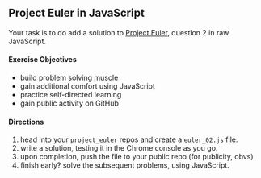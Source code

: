 ## Project Euler in JavaScript

Your task is to do add a solution to [Project Euler](https://projecteuler.net/), question 2 in raw JavaScript. 

#### Exercise Objectives

- build problem solving muscle
- gain additional comfort using JavaScript
- practice self-directed learning
- gain public activity on GitHub

#### Directions

1. head into your `project_euler` repos and create a `euler_02.js` file. 
1. write a solution, testing it in the Chrome console as you go.
1. upon completion, push the file to your public repo (for publicity, obvs)
1. finish early? solve the subsequent problems, using JavaScript.
